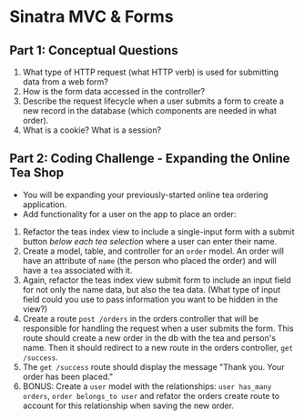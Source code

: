 # Sinatra MVC & Forms

## Part 1: Conceptual Questions
1. What type of HTTP request (what HTTP verb) is used for submitting data from a web form?
2. How is the form data accessed in the controller?
3. Describe the request lifecycle when a user submits a form to create a new record in the database (which components are needed in what order).
4. What is a cookie? What is a session?

## Part 2: Coding Challenge - Expanding the Online Tea Shop
* You will be expanding your previously-started online tea ordering application.
* Add functionality for a user on the app to place an order: 
1. Refactor the teas index view to include a single-input form with a submit button _below each tea selection_ where a user can enter their name.
2. Create a model, table, and controller for an `order` model. An order will have an attribute of `name` (the person who placed the order) and will have a `tea` associated with it.
3. Again, refactor the teas index view submit form to include an input field for not only the name data, but also the tea data. (What type of input field could you use to pass information you want to be hidden in the view?)
4. Create a route `post /orders` in the orders controller that will be responsible for handling the request when a user submits the form. This route should create a new order in the db with the tea and person's name. Then it should redirect to a new route in the orders controller, `get /success`.
5. The `get /success` route should display the message "Thank you. Your order has been placed."
6. BONUS: Create a `user` model with the relationships: `user has_many orders`, `order belongs_to user` and refator the orders create route to account for this relationship when saving the new order.